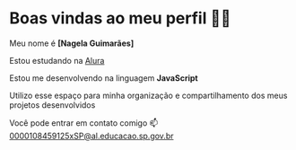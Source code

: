 # Boas vindas ao meu perfil 💙💙

Meu nome é **[Nagela Guimarães]**

Estou estudando na [Alura](https://www.alura.com.br/)

Estou me desenvolvendo na linguagem **JavaScript**

Utilizo esse espaço para minha organização e compartilhamento dos meus projetos desenvolvidos

Você pode entrar em contato comigo 📫
[0000108459125xSP@al.educacao.sp.gov.br](mailto:0000108459125xSP@al.educacao.sp.gov.br)

